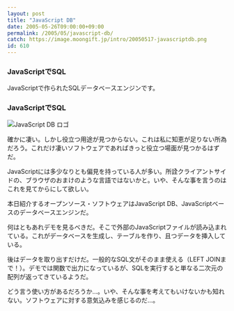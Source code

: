 ```yaml
---
layout: post
title: "JavaScript DB"
date: 2005-05-26T09:00:00+09:00
permalink: /2005/05/javascript-db/
catch: https://image.moongift.jp/intro/20050517-javascriptdb.png
id: 610
---
```

### JavaScriptでSQL
  
JavaScriptで作られたSQLデータベースエンジンです。  
<!--more-->  

### JavaScriptでSQL
  

![JavaScript DB ロゴ](https://image.moongift.jp/intro/20050517-javascriptdb.png "JavaScript DB ロゴ")

  

確かに凄い。しかし役立つ用途が見つからない。これは私に知恵が足りない所為だろう。これだけ凄いソフトウェアであればきっと役立つ場面が見つかるはずだ。

  

JavaScriptには多少なりとも偏見を持っている人が多い。所詮クライアントサイドの、ブラウザのおまけのような言語ではないかと。いや、そんな事を言うのはこれを見てからにして欲しい。

  

本日紹介するオープンソース・ソフトウェアはJavaScript DB、JavaScriptベースのデータベースエンジンだ。

  

何はともあれデモを見るべきだ。そこで外部のJavaScriptファイルが読み込まれている。これがデータベースを生成し、テーブルを作り、且つデータを挿入している。

  

後はデータを取り出すだけだ。一般的なSQL文がそのまま使える（LEFT JOINまで！）。デモでは関数で出力になっているが、SQLを実行すると単なる二次元の配列が返ってきているようだ。

  

どう言う使い方があるだろうか…。いや、そんな事を考えてもいけないかも知れない。ソフトウェアに対する意気込みを感じるのだ…。

